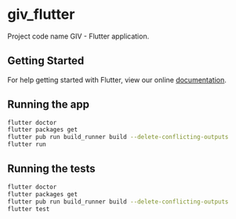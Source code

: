 # giv_flutter

Project code name GIV - Flutter application.

## Getting Started

For help getting started with Flutter, view our online
[documentation](https://flutter.io/).

## Running the app

```sh
flutter doctor
flutter packages get
flutter pub run build_runner build --delete-conflicting-outputs
flutter run
```

## Running the tests
```sh
flutter doctor
flutter packages get
flutter pub run build_runner build --delete-conflicting-outputs
flutter test
```

